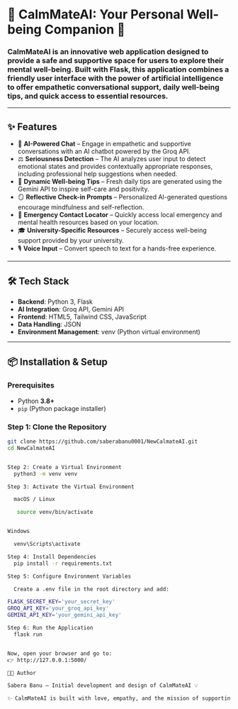# 🌿 CalmMateAI: Your Personal Well-being Companion 🚀

### CalmMateAI is an innovative web application designed to provide a safe and supportive space for users to explore their mental well-being. Built with Flask, this application combines a friendly user interface with the power of artificial intelligence to offer empathetic conversational support, daily well-being tips, and quick access to essential resources.

---

## ✨ Features

- 🤖 **AI-Powered Chat** – Engage in empathetic and supportive conversations with an AI chatbot powered by the Groq API.  
- ⚖️ **Seriousness Detection** – The AI analyzes user input to detect emotional states and provides contextually appropriate responses, including professional help suggestions when needed.  
- 🌱 **Dynamic Well-being Tips** – Fresh daily tips are generated using the Gemini API to inspire self-care and positivity.  
- 🪞 **Reflective Check-in Prompts** – Personalized AI-generated questions encourage mindfulness and self-reflection.  
- 📍 **Emergency Contact Locator** – Quickly access local emergency and mental health resources based on your location.  
- 🎓 **University-Specific Resources** – Securely access well-being support provided by your university.  
- 🎙️ **Voice Input** – Convert speech to text for a hands-free experience.  

---

## 🛠️ Tech Stack

- **Backend**: Python 3, Flask  
- **AI Integration**: Groq API, Gemini API  
- **Frontend**: HTML5, Tailwind CSS, JavaScript  
- **Data Handling**: JSON  
- **Environment Management**: venv (Python virtual environment)  

---

## 📦 Installation & Setup

### Prerequisites
- Python **3.8+**  
- `pip` (Python package installer)  

### Step 1: Clone the Repository
```bash
git clone https://github.com/saberabanu0001/NewCalmateAI.git
cd NewCalmateAI


Step 2: Create a Virtual Environment
  python3 -m venv venv

Step 3: Activate the Virtual Environment

  macOS / Linux

   source venv/bin/activate


Windows

  venv\Scripts\activate

Step 4: Install Dependencies
  pip install -r requirements.txt

Step 5: Configure Environment Variables

  Create a .env file in the root directory and add:

FLASK_SECRET_KEY='your_secret_key'
GROQ_API_KEY='your_groq_api_key'
GEMINI_API_KEY='your_gemini_api_key'

Step 6: Run the Application
  flask run


Now, open your browser and go to:
👉 http://127.0.0.1:5000/

👩‍💻 Author

Sabera Banu – Initial development and design of CalmMateAI 💡

✨ CalmMateAI is built with love, empathy, and the mission of supporting mental well-being through technology.
